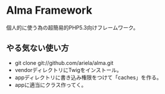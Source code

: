 Alma Framework
==============

個人的に使う為の超簡易的PHP5.3向けフレームワーク。

やる気ない使い方
----------------
* git clone git://github.com/ariela/alma.git
* vendorディレクトリにTwigをインストール。
* appディレクトリに書き込み権限をつけて「caches」を作る。
* appに適当にクラス作ってく。

